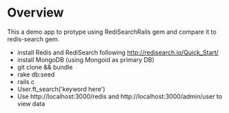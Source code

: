 # Overview

This a demo app to protype using RediSearchRails gem and compare it to redis-search gem.  

* install Redis and RediSearch following http://redisearch.io/Quick_Start/
* install MongoDB (using Mongoid as primary DB)
* git clone && bundle
* rake db:seed
* rails c
* User.ft_search('keyword here')
* Use http://localhost:3000/redis and http://localhost:3000/admin/user to view data
